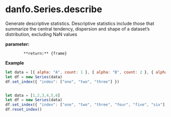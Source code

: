 # danfo.Series.describe



Generate descriptive statistics. Descriptive statistics include those that summarize the central tendency, dispersion and shape of a dataset’s distribution, excluding NaN values



**parameter:** 

            **return:** {frame}

**Example**

```javascript
let data = [{ alpha: "A", count: 1 }, { alpha: "B", count: 2 }, { alpha: "C", count: 3 }]
let df = new Series(data)
df.set_index({ "index": ["one", "two", "three"] })


let data = [1,2,3,4,5,6]
let df = new Series(data)
df.set_index({ "index": ["one", "two", "three", "four", "five", "six"], "inplace": true })
df.reset_index()
```

